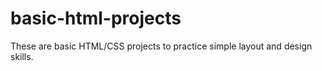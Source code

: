 # basic-html-projects  
These are basic HTML/CSS projects to practice simple layout and design skills.

